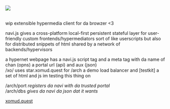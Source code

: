 
<br><a href="https://xomud.quest"><img src="https://xomud.quest/static/resources/wordart.png"></a>

<br>wip extensible hypermedia client for da browzer <3

<p>navi.js gives a cross-platform local-first persistent stateful layer for user-friendly custom frontends/hypermediators
sort of like userscripts but also for distributed snippets of html shared by a network of backends/hypervisors

<p>a hypernet webpage has a navi.js script tag and a meta tag with da name of chan (opns) a portal url (api) and aux (json)<br>
/xo/ uses star.xomud.quest for /arch a demo load balancer and [testkit] a set of html and js im testing this thing on
<p>
/arch/port <i>registers da navi with da trusted portal</i><br>
/arch/dbs  <i>gives da navi da json dat it wants</i>

<a href="https://xomud.quest">xomud.quest</a>
